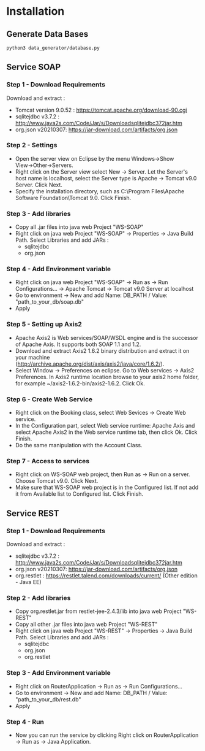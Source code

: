 # Installation

## Generate Data Bases
```sh
python3 data_generator/database.py
```

## Service SOAP
### Step 1 - Download Requirements

Download and extract :
- Tomcat version 9.0.52 : https://tomcat.apache.org/download-90.cgi
- sqlitejdbc v3.7.2 : http://www.java2s.com/Code/Jar/s/Downloadsqlitejdbc372jar.htm
- org.json v20210307: https://jar-download.com/artifacts/org.json

### Step 2 - Settings
- Open the server view on Eclipse by the menu Windows→Show View→Other→Servers.
- Right click on the Server view select New → Server. Let the Server's host name is localhost, select the Server type is Apache → Tomcat v9.0 Server. Click Next.
- Specify the installation directory, such as C:\Program Files\Apache Software Foundation\Tomcat 9.0. Click Finish.

### Step 3 - Add libraries
- Copy all .jar files into java web Project "WS-SOAP"
- Right click on java web Project "WS-SOAP" → Properties → Java Build Path. Select Libraries and add  JARs :
    * sqlitejdbc
    * org.json

### Step 4 - Add Environment variable
- Right click on java web Project "WS-SOAP" → Run as → Run Configurations... → Apache Tomcat → Tomcat v9.0 Server at localhost
- Go to environment → New and add Name: DB_PATH / Value: "path_to_your_db/soap.db"
- Apply

### Step 5 - Setting up Axis2
- Apache Axis2 is Web services/SOAP/WSDL engine and is the successor of Apache Axis. It supports both SOAP 1.1 and 1.2.
- Download and extract Axis2 1.6.2 binary distribution and extract it on your machine (http://archive.apache.org/dist/axis/axis2/java/core/1.6.2/).
- Select Window → Preferences on eclipse. Go to Web services → Axis2 Preferences. In Axis2 runtime location browse to your axis2 home folder, for example ~/axis2-1.6.2-bin/axis2-1.6.2. Click Ok.

### Step 6 - Create Web Service

- Right click on the Booking class, select Web Sevices → Create Web service.
- In the Configuration part, select Web service runtime: Apache Axis and select Apache Axis2 in the Web service runtime tab, then click Ok. Click Finish.
- Do the same manipulation with the Account Class.

### Step 7 - Access to services
- Right click on WS-SOAP web project, then Run as → Run on a server. Choose Tomcat v9.0. Click Next.
- Make sure that WS-SOAP web project is in the Configured list. If not add it from Available list to Configured list. Click Finish.


## Service REST

### Step 1 - Download Requirements

Download and extract :
- sqlitejdbc v3.7.2 : http://www.java2s.com/Code/Jar/s/Downloadsqlitejdbc372jar.htm
- org.json v20210307: https://jar-download.com/artifacts/org.json
- org.restlet : https://restlet.talend.com/downloads/current/ (Other edition - Java EE)

### Step 2 - Add libraries
- Copy org.restlet.jar from restlet-jee-2.4.3/lib into java web Project "WS-REST"
- Copy all other .jar files into java web Project "WS-REST"
- Right click on java web Project "WS-REST" → Properties → Java Build Path. Select Libraries and add  JARs :
    * sqlitejdbc
    * org.json
    * org.restlet

### Step 3 - Add Environment variable
- Right click on RouterApplication → Run as → Run Configurations...
- Go to environment → New and add Name: DB_PATH / Value: "path_to_your_db/rest.db"
- Apply

### Step 4 - Run
- Now you can run the service by clicking Right click on RouterApplication → Run as → Java Application.